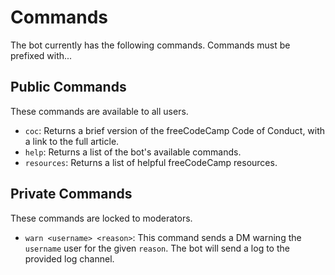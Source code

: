 # Commands

The bot currently has the following commands. Commands must be prefixed with...

## Public Commands

These commands are available to all users.

- `coc`: Returns a brief version of the freeCodeCamp Code of Conduct, with a link to the full article.
- `help`: Returns a list of the bot's available commands.
- `resources`: Returns a list of helpful freeCodeCamp resources.

## Private Commands

These commands are locked to moderators.

- `warn <username> <reason>`: This command sends a DM warning the `username` user for the given `reason`. The bot will send a log to the provided log channel.